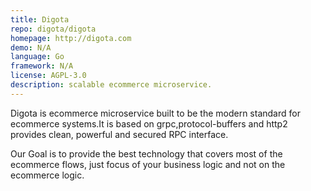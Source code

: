 ```yaml
---
title: Digota
repo: digota/digota
homepage: http://digota.com
demo: N/A
language: Go
framework: N/A
license: AGPL-3.0
description: scalable ecommerce microservice.
---
```


Digota is ecommerce microservice built to be the modern standard for ecommerce systems.It is based on grpc,protocol-buffers and http2 provides clean, powerful and secured RPC interface.

Our Goal is to provide the best technology that covers most of the ecommerce flows, just focus of your business logic and not on the ecommerce logic.
